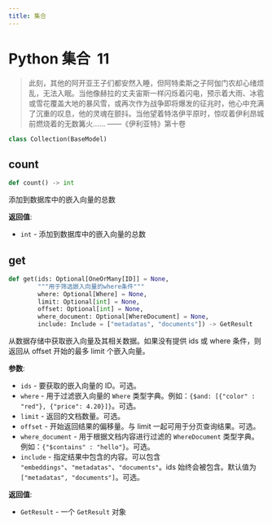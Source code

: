 ```yaml
---
title: 集合
---
```


# Python 集合  11


> 此刻，其他的阿开亚王子们都安然入睡，但阿特柔斯之子阿伽门农却心绪烦乱，无法入眠。当他像赫拉的丈夫宙斯一样闪烁着闪电，预示着大雨、冰雹或雪花覆盖大地的暴风雪，或再次作为战争即将爆发的征兆时，他心中充满了沉重的叹息，他的灵魂在颤抖。当他望着特洛伊平原时，惊叹着伊利昂城前燃烧着的无数篝火…… ——《伊利亚特》第十卷



```python
class Collection(BaseModel)
```

## count

```python
def count() -> int
```

添加到数据库中的嵌入向量的总数

**返回值**:

- `int` - 添加到数据库中的嵌入向量的总数

## get

```python
def get(ids: Optional[OneOrMany[ID]] = None,
        """用于筛选嵌入向量的where条件"""
        where: Optional[Where] = None,
        limit: Optional[int] = None,
        offset: Optional[int] = None,
        where_document: Optional[WhereDocument] = None,
        include: Include = ["metadatas", "documents"]) -> GetResult
```

从数据存储中获取嵌入向量及其相关数据。如果没有提供 ids 或 where 条件，则返回从 offset 开始的最多 limit 个嵌入向量。

**参数**:

- `ids` - 要获取的嵌入向量的 ID。可选。
- `where` - 用于过滤嵌入向量的 `Where` 类型字典。例如：`{$and: [{"color" : "red"}, {"price": 4.20}]}`。可选。
- `limit` - 返回的文档数量。可选。
- `offset` - 开始返回结果的偏移量。与 limit 一起可用于分页查询结果。可选。
- `where_document` - 用于根据文档内容进行过滤的 `WhereDocument` 类型字典。例如：`{"$contains" : "hello"}`。可选。
- `include` - 指定结果中包含的内容。可以包含 `"embeddings"`、`"metadatas"`、`"documents"`。ids 始终会被包含。默认值为 `["metadatas", "documents"]`。可选。

**返回值**:

- `GetResult` - 一个 `GetResult` 对象